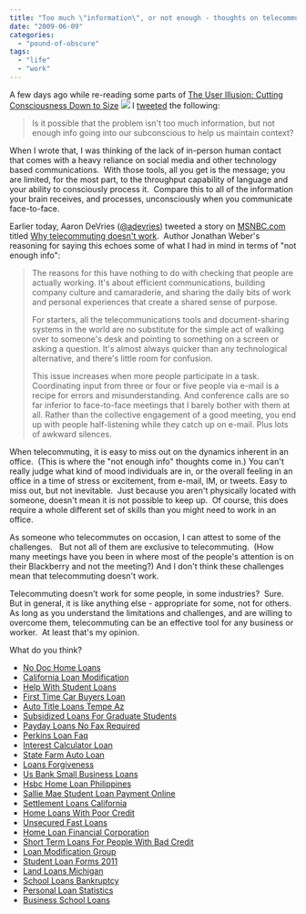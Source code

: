 ```yaml
---
title: "Too much \"information\", or not enough - thoughts on telecommuting"
date: "2009-06-09"
categories: 
  - "pound-of-obscure"
tags: 
  - "life"
  - "work"
---
```


A few days ago while re-reading some parts of [The User Illusion: Cutting Consciousness Down to Size](http://www.amazon.com/gp/product/0140230122?ie=UTF8&tag=gbrettmiller-20&linkCode=as2&camp=1789&creative=9325&creativeASIN=0140230122) ![](http://www.assoc-amazon.com/e/ir?t=gbrettmiller-20&l=as2&o=1&a=0140230122) I [tweeted](http://twitter.com/gbrettmiller) the following:

> Is it possible that the problem isn't too much information, but not enough info going into our subconscious to help us maintain context?

When I wrote that, I was thinking of the lack of in-person human contact that comes with a heavy reliance on social media and other technology based communications.  With those tools, all you get is the message; you are limited, for the most part, to the throughput capability of language and your ability to consciously process it.  Compare this to all of the information your brain receives, and processes, unconsciously when you communicate face-to-face.

Earlier today, Aaron DeVries ([@adevries](http://twitter.com/adevries)) tweeted a story on [MSNBC.com](http://www.msnbc.msn.com) titled [Why telecommuting doesn't work](http://www.msnbc.msn.com/id/31188491/).  Author Jonathan Weber's reasoning for saying this echoes some of what I had in mind in terms of "not enough info":

> The reasons for this have nothing to do with checking that people are actually working. It's about efficient communications, building company culture and camaraderie, and sharing the daily bits of work and personal experiences that create a shared sense of purpose.
> 
> For starters, all the telecommunications tools and document-sharing systems in the world are no substitute for the simple act of walking over to someone's desk and pointing to something on a screen or asking a question. It's almost always quicker than any technological alternative, and there's little room for confusion.
> 
> This issue increases when more people participate in a task. Coordinating input from three or four or five people via e-mail is a recipe for errors and misunderstanding. And conference calls are so far inferior to face-to-face meetings that I barely bother with them at all. Rather than the collective engagement of a good meeting, you end up with people half-listening while they catch up on e-mail. Plus lots of awkward silences.

When telecommuting, it is easy to miss out on the dynamics inherent in an office.  (This is where the "not enough info" thoughts come in.) You can't really judge what kind of mood individuals are in, or the overall feeling in an office in a time of stress or excitement, from e-mail, IM, or tweets. Easy to miss out, but not inevitable.  Just because you aren't physically located with someone, doesn't mean it is not possible to keep up.  Of course, this does require a whole different set of skills than you might need to work in an office.

As someone who telecommutes on occasion, I can attest to some of the challenges.   But not all of them are exclusive to telecommuting.  (How many meetings have you been in where most of the people's attention is on their Blackberry and not the meeting?) And I don't think these challenges mean that telecommuting doesn't work.

Telecommuting doesn't work for some people, in some industries?  Sure. But in general, it is like anything else - appropriate for some, not for others.  As long as you understand the limitations and challenges, and are willing to overcome them, telecommuting can be an effective tool for any business or worker.  At least that's my opinion.

What do you think?

- [No Doc Home Loans](http://gbbkolejka.pl/?No-Doc-Home-Loans)
- [California Loan Modification](http://www.amarysia.gr/?California-Loan-Modification)
- [Help With Student Loans](http://www.franklinny.org/?Help-With-Student-Loans)
- [First Time Car Buyers Loan](http://usasportgroup.com/?First-Time-Car-Buyers-Loan)
- [Auto Title Loans Tempe Az](http://www.consejocafe.org/?Auto-Title-Loans-Tempe-Az)
- [Subsidized Loans For Graduate Students](http://www.mariebo.org/?Subsidized-Loans-For-Graduate-Students)
- [Payday Loans No Fax Required](http://www.franklinny.org/?Payday-Loans-No-Fax-Required)
- [Perkins Loan Faq](http://usasportgroup.com/?Perkins-Loan-Faq)
- [Interest Calculator Loan](http://www.franklinny.org/?Interest-Calculator-Loan)
- [State Farm Auto Loan](http://usasportgroup.com/?State-Farm-Auto-Loan)
- [Loans Forgiveness](http://www.consejocafe.org/?Loans-Forgiveness)
- [Us Bank Small Business Loans](http://www.franklinny.org/?Us-Bank-Small-Business-Loans)
- [Hsbc Home Loan Philippines](http://www.amarysia.gr/?Hsbc-Home-Loan-Philippines)
- [Sallie Mae Student Loan Payment Online](http://www.amarysia.gr/?Sallie-Mae-Student-Loan-Payment-Online)
- [Settlement Loans California](http://www.franklinny.org/?Settlement-Loans-California)
- [Home Loans With Poor Credit](http://www.consejocafe.org/?Home-Loans-With-Poor-Credit)
- [Unsecured Fast Loans](http://gbbkolejka.pl/?Unsecured-Fast-Loans)
- [Home Loan Financial Corporation](http://www.amarysia.gr/?Home-Loan-Financial-Corporation)
- [Short Term Loans For People With Bad Credit](http://usasportgroup.com/?Short-Term-Loans-For-People-With-Bad-Credit)
- [Loan Modification Group](http://www.consejocafe.org/?Loan-Modification-Group)
- [Student Loan Forms 2011](http://www.mariebo.org/?Student-Loan-Forms-2011)
- [Land Loans Michigan](http://www.amarysia.gr/?Land-Loans-Michigan)
- [School Loans Bankruptcy](http://gbbkolejka.pl/?School-Loans-Bankruptcy)
- [Personal Loan Statistics](http://www.consejocafe.org/?Personal-Loan-Statistics)
- [Business School Loans](http://usasportgroup.com/?Business-School-Loans)
